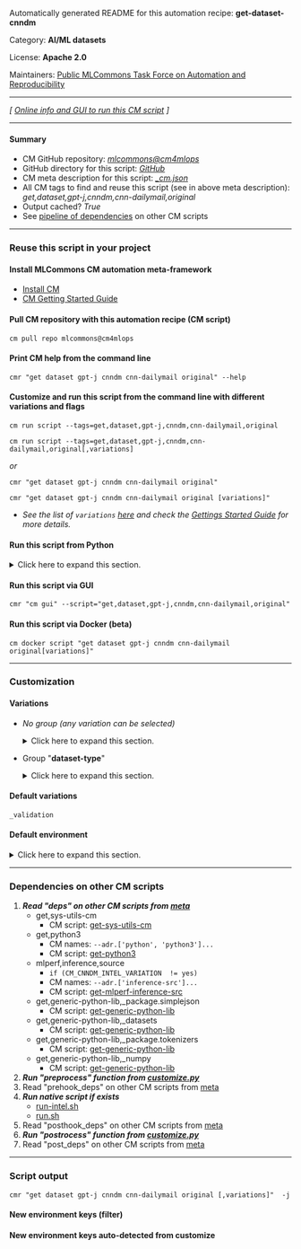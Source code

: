 Automatically generated README for this automation recipe: **get-dataset-cnndm**

Category: **AI/ML datasets**

License: **Apache 2.0**

Maintainers: [Public MLCommons Task Force on Automation and Reproducibility](https://github.com/mlcommons/ck/blob/master/docs/taskforce.md)

---
*[ [Online info and GUI to run this CM script](https://access.cknowledge.org/playground/?action=scripts&name=get-dataset-cnndm,aed298c156e24257) ]*

---
#### Summary

* CM GitHub repository: *[mlcommons@cm4mlops](https://github.com/mlcommons/cm4mlops/tree/dev)*
* GitHub directory for this script: *[GitHub](https://github.com/mlcommons/cm4mlops/tree/dev/script/get-dataset-cnndm)*
* CM meta description for this script: *[_cm.json](_cm.json)*
* All CM tags to find and reuse this script (see in above meta description): *get,dataset,gpt-j,cnndm,cnn-dailymail,original*
* Output cached? *True*
* See [pipeline of dependencies](#dependencies-on-other-cm-scripts) on other CM scripts


---
### Reuse this script in your project

#### Install MLCommons CM automation meta-framework

* [Install CM](https://access.cknowledge.org/playground/?action=install)
* [CM Getting Started Guide](https://github.com/mlcommons/ck/blob/master/docs/getting-started.md)

#### Pull CM repository with this automation recipe (CM script)

```cm pull repo mlcommons@cm4mlops```

#### Print CM help from the command line

````cmr "get dataset gpt-j cnndm cnn-dailymail original" --help````

#### Customize and run this script from the command line with different variations and flags

`cm run script --tags=get,dataset,gpt-j,cnndm,cnn-dailymail,original`

`cm run script --tags=get,dataset,gpt-j,cnndm,cnn-dailymail,original[,variations] `

*or*

`cmr "get dataset gpt-j cnndm cnn-dailymail original"`

`cmr "get dataset gpt-j cnndm cnn-dailymail original [variations]" `


* *See the list of `variations` [here](#variations) and check the [Gettings Started Guide](https://github.com/mlcommons/ck/blob/dev/docs/getting-started.md) for more details.*

#### Run this script from Python

<details>
<summary>Click here to expand this section.</summary>

```python

import cmind

r = cmind.access({'action':'run'
                  'automation':'script',
                  'tags':'get,dataset,gpt-j,cnndm,cnn-dailymail,original'
                  'out':'con',
                  ...
                  (other input keys for this script)
                  ...
                 })

if r['return']>0:
    print (r['error'])

```

</details>


#### Run this script via GUI

```cmr "cm gui" --script="get,dataset,gpt-j,cnndm,cnn-dailymail,original"```

#### Run this script via Docker (beta)

`cm docker script "get dataset gpt-j cnndm cnn-dailymail original[variations]" `

___
### Customization


#### Variations

  * *No group (any variation can be selected)*
    <details>
    <summary>Click here to expand this section.</summary>

    * `_intel`
      - Workflow:
    * `_intel,validation`
      - Environment variables:
        - *CM_CNNDM_INTEL_VARIATION*: `yes`
      - Workflow:

    </details>


  * Group "**dataset-type**"
    <details>
    <summary>Click here to expand this section.</summary>

    * `_calibration`
      - Environment variables:
        - *CM_DATASET_CALIBRATION*: `yes`
      - Workflow:
    * **`_validation`** (default)
      - Environment variables:
        - *CM_DATASET_CALIBRATION*: `no`
      - Workflow:

    </details>


#### Default variations

`_validation`
#### Default environment

<details>
<summary>Click here to expand this section.</summary>

These keys can be updated via `--env.KEY=VALUE` or `env` dictionary in `@input.json` or using script flags.

* CM_DATASET_CALIBRATION: `no`

</details>

___
### Dependencies on other CM scripts


  1. ***Read "deps" on other CM scripts from [meta](https://github.com/mlcommons/cm4mlops/tree/dev/script/get-dataset-cnndm/_cm.json)***
     * get,sys-utils-cm
       - CM script: [get-sys-utils-cm](https://github.com/mlcommons/cm4mlops/tree/master/script/get-sys-utils-cm)
     * get,python3
       * CM names: `--adr.['python', 'python3']...`
       - CM script: [get-python3](https://github.com/mlcommons/cm4mlops/tree/master/script/get-python3)
     * mlperf,inference,source
       * `if (CM_CNNDM_INTEL_VARIATION  != yes)`
       * CM names: `--adr.['inference-src']...`
       - CM script: [get-mlperf-inference-src](https://github.com/mlcommons/cm4mlops/tree/master/script/get-mlperf-inference-src)
     * get,generic-python-lib,_package.simplejson
       - CM script: [get-generic-python-lib](https://github.com/mlcommons/cm4mlops/tree/master/script/get-generic-python-lib)
     * get,generic-python-lib,_datasets
       - CM script: [get-generic-python-lib](https://github.com/mlcommons/cm4mlops/tree/master/script/get-generic-python-lib)
     * get,generic-python-lib,_package.tokenizers
       - CM script: [get-generic-python-lib](https://github.com/mlcommons/cm4mlops/tree/master/script/get-generic-python-lib)
     * get,generic-python-lib,_numpy
       - CM script: [get-generic-python-lib](https://github.com/mlcommons/cm4mlops/tree/master/script/get-generic-python-lib)
  1. ***Run "preprocess" function from [customize.py](https://github.com/mlcommons/cm4mlops/tree/dev/script/get-dataset-cnndm/customize.py)***
  1. Read "prehook_deps" on other CM scripts from [meta](https://github.com/mlcommons/cm4mlops/tree/dev/script/get-dataset-cnndm/_cm.json)
  1. ***Run native script if exists***
     * [run-intel.sh](https://github.com/mlcommons/cm4mlops/tree/dev/script/get-dataset-cnndm/run-intel.sh)
     * [run.sh](https://github.com/mlcommons/cm4mlops/tree/dev/script/get-dataset-cnndm/run.sh)
  1. Read "posthook_deps" on other CM scripts from [meta](https://github.com/mlcommons/cm4mlops/tree/dev/script/get-dataset-cnndm/_cm.json)
  1. ***Run "postrocess" function from [customize.py](https://github.com/mlcommons/cm4mlops/tree/dev/script/get-dataset-cnndm/customize.py)***
  1. Read "post_deps" on other CM scripts from [meta](https://github.com/mlcommons/cm4mlops/tree/dev/script/get-dataset-cnndm/_cm.json)

___
### Script output
`cmr "get dataset gpt-j cnndm cnn-dailymail original [,variations]"  -j`
#### New environment keys (filter)

#### New environment keys auto-detected from customize
